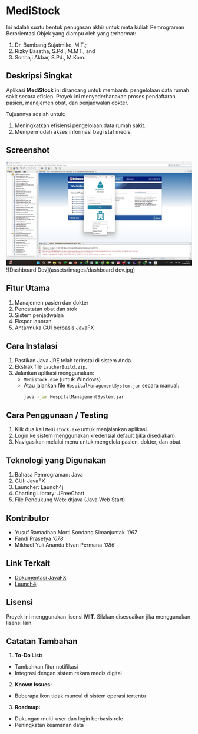 # MediStock
Ini adalah suatu bentuk penugasan akhir untuk mata kuliah Pemrograman Berorientasi Objek yang diampu oleh yang terhormat:
1. Dr. Bambang Sujatmiko, M.T.;
2. Rizky Basatha, S.Pd., M.MT., and
3. Sonhaji Akbar, S.Pd., M.Kom.

## Deskripsi Singkat
Aplikasi **MediStock** ini dirancang untuk membantu pengelolaan data rumah sakit secara efisien. Proyek ini menyederhanakan proses pendaftaran pasien, manajemen obat, dan penjadwalan dokter.

Tujuannya adalah untuk:
1. Meningkatkan efisiensi pengelolaan data rumah sakit.
2. Mempermudah akses informasi bagi staf medis.

## Screenshot
![Login dan Select User](assets/images/login.jpg)
![Dashboard Dev](assets/images/dashboard dev.jpg)


## Fitur Utama
1. Manajemen pasien dan dokter
2. Pencatatan obat dan stok
3. Sistem penjadwalan
4. Ekspor laporan
5. Antarmuka GUI berbasis JavaFX

## Cara Instalasi
1. Pastikan Java JRE telah terinstal di sistem Anda.
2. Ekstrak file `LaucherBuild.zip`.
3. Jalankan aplikasi menggunakan:
   - `Medistock.exe` (untuk Windows)
   - Atau jalankan file `HospitalManagementSystem.jar` secara manual:
     ```bash
     java -jar HospitalManagementSystem.jar
     ```

## Cara Penggunaan / Testing
1. Klik dua kali `Medistock.exe` untuk menjalankan aplikasi.
2. Login ke sistem menggunakan kredensial default (jika disediakan).
3. Navigasikan melalui menu untuk mengelola pasien, dokter, dan obat.

## Teknologi yang Digunakan
1. Bahasa Pemrograman: Java
2. GUI: JavaFX
3. Launcher: Launch4j
4. Charting Library: JFreeChart
5. File Pendukung Web: dtjava (Java Web Start)

## Kontributor
- Yusuf Ramadhan Morti Sondang Simanjuntak *'067*
- Fandi Prasetya *'078*
- Mikhael Yuli Ananda Elvan Permana *'086*

## Link Terkait
- [Dokumentasi JavaFX](https://openjfx.io/)
- [Launch4j](http://launch4j.sourceforge.net/)

## Lisensi
Proyek ini menggunakan lisensi **MIT**. Silakan disesuaikan jika menggunakan lisensi lain.

## Catatan Tambahan
1. **To-Do List:**
  - Tambahkan fitur notifikasi
  - Integrasi dengan sistem rekam medis digital

2. **Known Issues:**
  - Beberapa ikon tidak muncul di sistem operasi tertentu

3. **Roadmap:**
  - Dukungan multi-user dan login berbasis role
  - Peningkatan keamanan data
